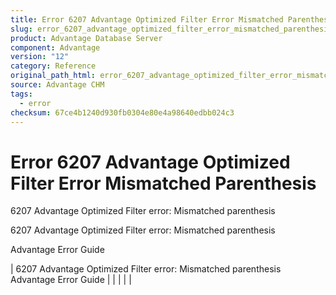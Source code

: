 ```yaml
---
title: Error 6207 Advantage Optimized Filter Error Mismatched Parenthesis
slug: error_6207_advantage_optimized_filter_error_mismatched_parenthesis
product: Advantage Database Server
component: Advantage
version: "12"
category: Reference
original_path_html: error_6207_advantage_optimized_filter_error_mismatched_parenthesis.htm
source: Advantage CHM
tags:
  - error
checksum: 67ce4b1240d930fb0304e80e4a98640edbb024c3
---
```


# Error 6207 Advantage Optimized Filter Error Mismatched Parenthesis

6207 Advantage Optimized Filter error: Mismatched parenthesis

6207 Advantage Optimized Filter error: Mismatched parenthesis

Advantage Error Guide

| 6207 Advantage Optimized Filter error: Mismatched parenthesis  Advantage Error Guide |  |  |  |  |
